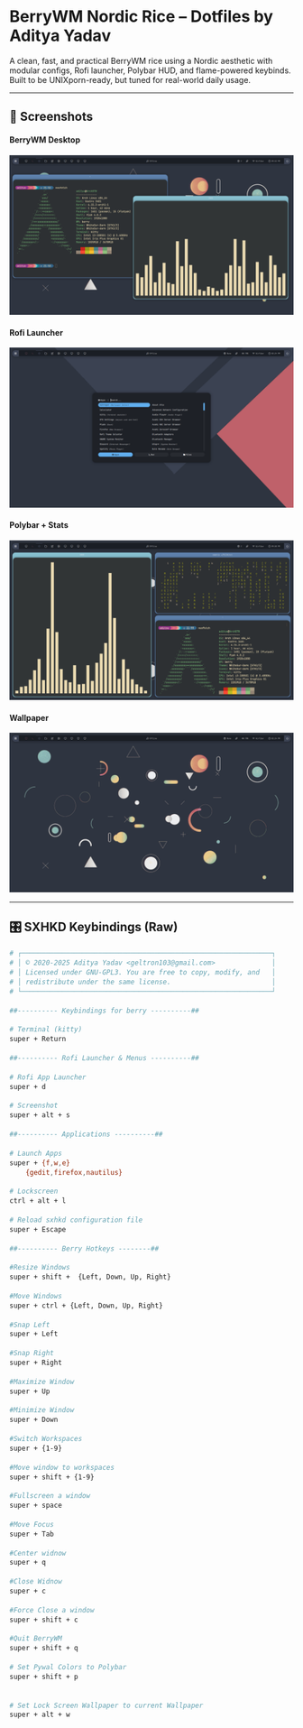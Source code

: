 # BerryWM Nordic Rice – Dotfiles by Aditya Yadav

A clean, fast, and practical BerryWM rice using a Nordic aesthetic with modular configs, Rofi launcher, Polybar HUD, and flame-powered keybinds. Built to be UNIXporn-ready, but tuned for real-world daily usage.

---

## 📸 Screenshots

#### BerryWM Desktop
![berrywm-showoff](previews/berrywm-showoff.png)

#### Rofi Launcher
![rofi](previews/rofi.png)

#### Polybar + Stats
![berry](previews/berry.png)

#### Wallpaper
![another-wall](previews/another-wall.png)

---

## 🎛️ SXHKD Keybindings (Raw)

```bash
# ┌──────────────────────────────────────────────────────────────┐
# │ © 2020-2025 Aditya Yadav <geltron103@gmail.com>              │
# │ Licensed under GNU-GPL3. You are free to copy, modify, and   │
# │ redistribute under the same license.                         │
# └──────────────────────────────────────────────────────────────┘

##---------- Keybindings for berry ----------##

# Terminal (kitty)
super + Return

##---------- Rofi Launcher & Menus ----------##

# Rofi App Launcher
super + d

# Screenshot
super + alt + s

##---------- Applications ----------##

# Launch Apps
super + {f,w,e}
	{gedit,firefox,nautilus}

# Lockscreen
ctrl + alt + l

# Reload sxhkd configuration file
super + Escape

##---------- Berry Hotkeys --------##

#Resize Windows
super + shift +  {Left, Down, Up, Right}

#Move Windows
super + ctrl + {Left, Down, Up, Right}

#Snap Left
super + Left

#Snap Right
super + Right

#Maximize Window
super + Up

#Minimize Window
super + Down

#Switch Workspaces
super + {1-9}

#Move window to workspaces
super + shift + {1-9}

#Fullscreen a window
super + space

#Move Focus
super + Tab

#Center widnow
super + q

#Close Widnow
super + c

#Force Close a window
super + shift + c
	
#Quit BerryWM
super + shift + q

# Set Pywal Colors to Polybar
super + shift + p


# Set Lock Screen Wallpaper to current Wallpaper
super + alt + w

